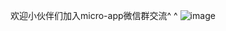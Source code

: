 欢迎小伙伴们加入micro-app微信群交流^ ^
![image](https://github.com/micro-zoe/micro-app/assets/14011130/d7623139-1f55-4d95-81a6-6016ea788f8f)

























